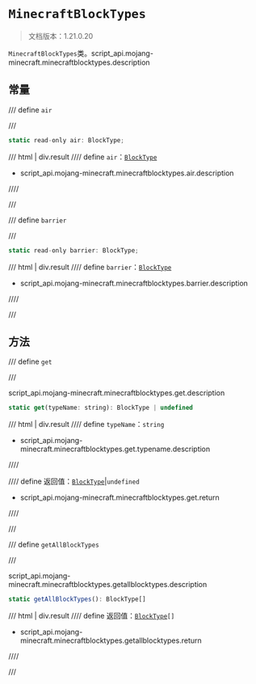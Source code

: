 # `MinecraftBlockTypes`

> 文档版本：1.21.0.20

`MinecraftBlockTypes`类。script_api.mojang-minecraft.minecraftblocktypes.description

## 常量

/// define
`air`


///

```js
static read-only air: BlockType;
```

/// html | div.result
//// define
`air`：[`BlockType`](./blocktype.md)

- script_api.mojang-minecraft.minecraftblocktypes.air.description


////

///


/// define
`barrier`


///

```js
static read-only barrier: BlockType;
```

/// html | div.result
//// define
`barrier`：[`BlockType`](./blocktype.md)

- script_api.mojang-minecraft.minecraftblocktypes.barrier.description


////

///


## 方法

/// define
`get`


///

script_api.mojang-minecraft.minecraftblocktypes.get.description

```js
static get(typeName: string): BlockType | undefined
```

/// html | div.result
//// define
`typeName`：`string`

- script_api.mojang-minecraft.minecraftblocktypes.get.typename.description


////

//// define
返回值：[`BlockType`](./blocktype.md)|`undefined`

- script_api.mojang-minecraft.minecraftblocktypes.get.return


////

///


/// define
`getAllBlockTypes`


///

script_api.mojang-minecraft.minecraftblocktypes.getallblocktypes.description

```js
static getAllBlockTypes(): BlockType[]
```

/// html | div.result
//// define
返回值：<code><a href="../blocktype/">BlockType</a>[]</code>

- script_api.mojang-minecraft.minecraftblocktypes.getallblocktypes.return


////

///

